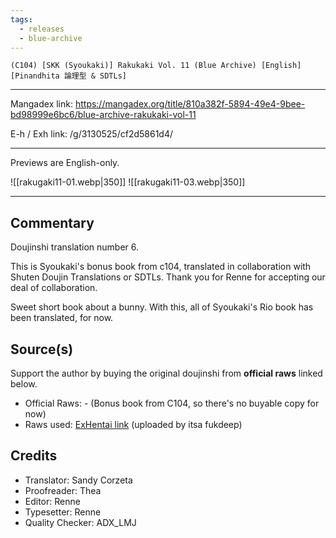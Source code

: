 ```yaml
---
tags:
  - releases
  - blue-archive
---
```

`(C104) [SKK (Syoukaki)] Rakukaki Vol. 11 (Blue Archive) [English] [Pinandhita 論理型 & SDTLs]`

---

Mangadex link: https://mangadex.org/title/810a382f-5894-49e4-9bee-bd98999e6bc6/blue-archive-rakukaki-vol-11

E-h / Exh link: /g/3130525/cf2d5861d4/

---

Previews are English-only.

![[rakugaki11-01.webp|350]] ![[rakugaki11-03.webp|350]] 

---

## Commentary

Doujinshi translation number 6.

This is Syoukaki's bonus book from c104, translated in collaboration with Shuten Doujin Translations or SDTLs. Thank you for Renne for accepting our deal of collaboration.

Sweet short book about a bunny. With this, all of Syoukaki's Rio book has been translated, for now.

## Source(s)

Support the author by buying the original doujinshi from **official raws** linked below.

- Official Raws: - (Bonus book from C104, so there's no buyable copy for now)
- Raws used: [ExHentai link](https://exhentai.org/g/3025628/d2884a6059/) (uploaded by itsa fukdeep)

## Credits

- Translator: Sandy Corzeta
- Proofreader: Thea
- Editor: Renne
- Typesetter: Renne
- Quality Checker: ADX_LMJ
